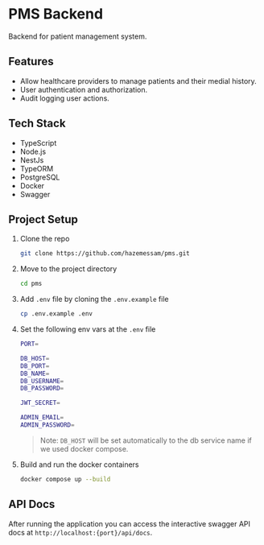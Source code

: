 # PMS Backend

Backend for patient management system.

## Features

- Allow healthcare providers to manage patients and their medial history.
- User authentication and authorization.
- Audit logging user actions.

## Tech Stack

- TypeScript
- Node.js
- NestJs
- TypeORM
- PostgreSQL
- Docker
- Swagger

## Project Setup

1. Clone the repo

   ```bash
   git clone https://github.com/hazemessam/pms.git
   ```

2. Move to the project directory

   ```bash
   cd pms
   ```

3. Add `.env` file by cloning the `.env.example` file

   ```bash
   cp .env.example .env
   ```

4. Set the following env vars at the `.env` file

   ```bash
   PORT=

   DB_HOST=
   DB_PORT=
   DB_NAME=
   DB_USERNAME=
   DB_PASSWORD=

   JWT_SECRET=

   ADMIN_EMAIL=
   ADMIN_PASSWORD=
   ```

   > Note: `DB_HOST` will be set automatically to the db service name if we used docker compose.

5. Build and run the docker containers

   ```bash
   docker compose up --build
   ```

## API Docs

After running the application you can access the interactive swagger API docs at `http://localhost:{port}/api/docs`.
